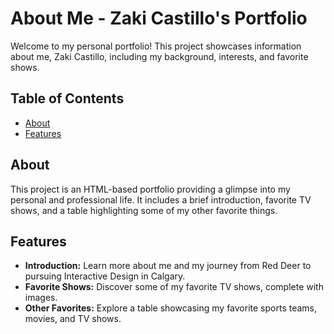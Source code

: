 # About Me - Zaki Castillo's Portfolio

Welcome to my personal portfolio! This project showcases information about me, Zaki Castillo, including my background, interests, and favorite shows.

## Table of Contents

- [About](#about)
- [Features](#features)
  
## About

This project is an HTML-based portfolio providing a glimpse into my personal and professional life. It includes a brief introduction, favorite TV shows, and a table highlighting some of my other favorite things.

## Features

- **Introduction:** Learn more about me and my journey from Red Deer to pursuing Interactive Design in Calgary.
- **Favorite Shows:** Discover some of my favorite TV shows, complete with images.
- **Other Favorites:** Explore a table showcasing my favorite sports teams, movies, and TV shows.

